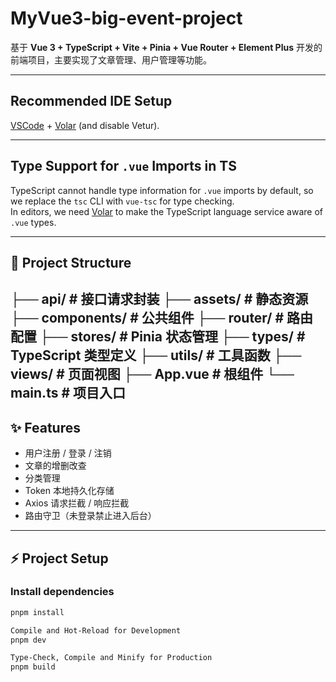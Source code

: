 # MyVue3-big-event-project

基于 **Vue 3 + TypeScript + Vite + Pinia + Vue Router + Element Plus** 开发的前端项目，主要实现了文章管理、用户管理等功能。

---

## Recommended IDE Setup

[VSCode](https://code.visualstudio.com/) + [Volar](https://marketplace.visualstudio.com/items?itemName=Vue.volar) (and disable Vetur).

---

## Type Support for `.vue` Imports in TS

TypeScript cannot handle type information for `.vue` imports by default, so we replace the `tsc` CLI with `vue-tsc` for type checking.  
In editors, we need [Volar](https://marketplace.visualstudio.com/items?itemName=Vue.volar) to make the TypeScript language service aware of `.vue` types.

---

## 📂 Project Structure
├── api/ # 接口请求封装
├── assets/ # 静态资源
├── components/ # 公共组件
├── router/ # 路由配置
├── stores/ # Pinia 状态管理
├── types/ # TypeScript 类型定义
├── utils/ # 工具函数
├── views/ # 页面视图
├── App.vue # 根组件
└── main.ts # 项目入口  
---

## ✨ Features

- 用户注册 / 登录 / 注销
- 文章的增删改查
- 分类管理
- Token 本地持久化存储
- Axios 请求拦截 / 响应拦截
- 路由守卫（未登录禁止进入后台）

---

## ⚡ Project Setup

### Install dependencies
```sh
pnpm install

Compile and Hot-Reload for Development
pnpm dev

Type-Check, Compile and Minify for Production
pnpm build
